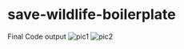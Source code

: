 # save-wildlife-boilerplate

Final Code output
![pic1](https://github.com/AlexCFrost/save-wildlife/assets/139672610/acebfc83-610a-462c-80c1-1cc06ee2a446)
![pic2](https://github.com/AlexCFrost/save-wildlife/assets/139672610/a9716b34-b0a0-44d6-8142-8576ab27a1a6)
